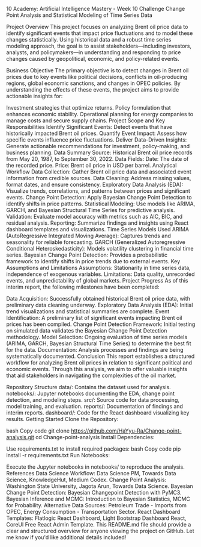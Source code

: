 10 Academy: Artificial Intelligence Mastery - Week 10 Challenge
Change Point Analysis and Statistical Modeling of Time Series Data

Project Overview
This project focuses on analyzing Brent oil price data to identify significant events that impact price fluctuations and to model these changes statistically. Using historical data and a robust time series modeling approach, the goal is to assist stakeholders—including investors, analysts, and policymakers—in understanding and responding to price changes caused by geopolitical, economic, and policy-related events.

Business Objective
The primary objective is to detect changes in Brent oil prices due to key events like political decisions, conflicts in oil-producing regions, global economic sanctions, and changes in OPEC policies. By understanding the effects of these events, the project aims to provide actionable insights for:

Investment strategies that optimize returns.
Policy formulation that enhances economic stability.
Operational planning for energy companies to manage costs and secure supply chains.
Project Scope and Key Responsibilities
Identify Significant Events: Detect events that have historically impacted Brent oil prices.
Quantify Event Impact: Assess how specific events influence price fluctuations.
Deliver Data-Driven Insights: Generate actionable recommendations for investment, policy-making, and business planning.
Data Summary
Source: Historical Brent oil price records from May 20, 1987, to September 30, 2022.
Data Fields:
Date: The date of the recorded price.
Price: Brent oil price in USD per barrel.
Analytical Workflow
Data Collection: Gather Brent oil price data and associated event information from credible sources.
Data Cleaning: Address missing values, format dates, and ensure consistency.
Exploratory Data Analysis (EDA): Visualize trends, correlations, and patterns between prices and significant events.
Change Point Detection: Apply Bayesian Change Point Detection to identify shifts in price patterns.
Statistical Modeling: Use models like ARIMA, GARCH, and Bayesian Structural Time Series for predictive analysis.
Validation: Evaluate model accuracy with metrics such as AIC, BIC, and residual analysis.
Reporting: Summarize findings and insights using React dashboard templates and visualizations.
Time Series Models Used
ARIMA (AutoRegressive Integrated Moving Average): Captures trends and seasonality for reliable forecasting.
GARCH (Generalized Autoregressive Conditional Heteroskedasticity): Models volatility clustering in financial time series.
Bayesian Change Point Detection: Provides a probabilistic framework to identify shifts in price trends due to external events.
Key Assumptions and Limitations
Assumptions: Stationarity in time series data, independence of exogenous variables.
Limitations: Data quality, unrecorded events, and unpredictability of global markets.
Project Progress
As of this interim report, the following milestones have been completed:

Data Acquisition: Successfully obtained historical Brent oil price data, with preliminary data cleaning underway.
Exploratory Data Analysis (EDA): Initial trend visualizations and statistical summaries are complete.
Event Identification: A preliminary list of significant events impacting Brent oil prices has been compiled.
Change Point Detection Framework: Initial testing on simulated data validates the Bayesian Change Point Detection methodology.
Model Selection: Ongoing evaluation of time series models (ARIMA, GARCH, Bayesian Structural Time Series) to determine the best fit for the data.
Documentation: Analysis processes and findings are being systematically documented.
Conclusion
This report establishes a structured workflow for analyzing Brent oil prices in relation to significant political and economic events. Through this analysis, we aim to offer valuable insights that aid stakeholders in navigating the complexities of the oil market.

Repository Structure
data/: Contains the dataset used for analysis.
notebooks/: Jupyter notebooks documenting the EDA, change point detection, and modeling steps.
src/: Source code for data processing, model training, and evaluation.
reports/: Documentation of findings and interim reports.
dashboard/: Code for the React dashboard visualizing key results.
Getting Started
Clone the Repository:

bash
Copy code
git clone https://github.com/HaYyu-Ra/Change-point-analysis.git
cd Change-point-analysis
Install Dependencies:

Use requirements.txt to install required packages:
bash
Copy code
pip install -r requirements.txt
Run Notebooks:

Execute the Jupyter notebooks in notebooks/ to reproduce the analysis.
References
Data Science Workflow: Data Science PM, Towards Data Science, KnowledgeHut, Medium Codex.
Change Point Analysis: Washington State University, Jagota Arun, Towards Data Science.
Bayesian Change Point Detection: Bayesian Changepoint Detection with PyMC3.
Bayesian Inference and MCMC: Introduction to Bayesian Statistics, MCMC for Probability.
Alternative Data Sources: Petroleum Trade - Imports from OPEC, Energy Consumption - Transportation Sector.
React Dashboard Templates: Flatlogic React Dashboard, Light Bootstrap Dashboard React, CoreUI Free React Admin Template.
This README.md file should provide a clear and structured overview for anyone viewing the project on GitHub. Let me know if you'd like additional details included!











